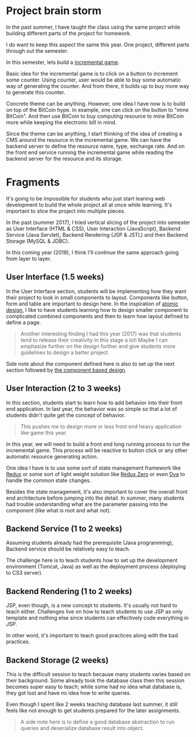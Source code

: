 # Project brain storm

In the past summer, I have taught the class using the same project while building
different parts of the project for homework.

I do want to keep this aspect the same this year. One project, different parts
through out the semester.

In this semester, lets build a [incremental game](https://en.wikipedia.org/wiki/Incremental_game).

Basic idea for the incremental game is to click on a button to increment some
counter. Using counter, user would be able to buy some automatic way of generating
the counter. And from there, it builds up to buy more way to generate this counter.

Concrete theme can be anything. However, one idea I have now is to build on top of the
BitCoin hype. In example, one can click on the button to "mine BitCoin". And
then use BitCoin to buy computing resource to mine BitCoin more while keeping the
electronic bill in mind.

Since the theme can be anything, I start thinking of the idea of creating a CMS
around the resource in the incremental game. We can have the backend server to
define the resource name, type, exchange rate. And on the front end service running
the incremental game while reading the backend server for the resource and its
storage.

# Fragments

It's going to be impossible for students who just start leaning web development
to build the whole project all at once while learning. It's important to slice
the project into multiple pieces.

In the past (summer 2017), I tried vertical slicing of the project into semester
as User Interface (HTML & CSS), User Interaction (JavaScript), Backend Service
(Java Servlet), Backend Rendering (JSP & JSTL) and then Backend Storage (MySQL &
JDBC).

In this coming year (2018), I think I'll continue the same approach going from
layer to layer.

## User Interface (1.5 weeks)

In the User Interface section, students will be implementing how they want their
project to look in small components to layout. Components like button, form and
table are important to design here. In the inspiration of 
[atomic design](http://bradfrost.com/blog/post/atomic-web-design/), I like to
have students learning how to design smaller component to complicated combined
components and then to learn how layout defined to define a page.

> Another interesting finding I had this year (2017) was that students tend to
> release their creativity in this stage a lot! Maybe I can emphasize further on
> the design further and give students more guidelines to design a better project.

Side note about the component defined here is also to set up the next section
followed by [the component based design](https://material.io/components/web/docs/authoring-components/).

## User Interaction (2 to 3 weeks)

In this section, students start to learn how to add behavior into their front
end application. In last year, the behavior was so simple so that a lot of students
didn't quite get the concept of behavior.

> This pushes me to design more or less front end heavy application like game this year.

In this year, we will need to build a front end long running process to run the
incremental game. This process will be reactive to button click or any other
automatic resource generating action.

One idea I have is to use some sort of state management framework like [Redux](https://redux.js.org/)
or some sort of light weight solution like [Redux Zero](https://github.com/concretesolutions/redux-zero)
or even [Dva](https://github.com/dvajs/dva) to handle the common state changes.

Besides the state management, it's also important to cover the overall front end
architecture before jumping into the detail. In summer, many students had trouble
understanding what are the parameter passing into the component (like what is
root and what not).

## Backend Service (1 to 2 weeks)

Assuming students already had the prerequisite (Java programming), Backend service
should be relatively easy to teach.

The challenge here is to teach students how to set up the development environment
(Tomcat, Java) as well as the deployment process (deploying to CS3 server).

## Backend Rendering (1 to 2 weeks)

JSP, even though, is a new concept to students. It's usually not hard to teach
either. Challenges live on how to teach students to use JSP as only template and
nothing else since students can effectively code everything in JSP.

In other word, it's important to teach good practices along with the bad practices.

## Backend Storage (2 weeks)

This is the difficult session to teach because many students varies based on their
background. Some already took the database class then this session becomes super
easy to teach; while some had no idea what database is, they got lost and have no
idea how to write queries.

Even though I spent like 2 weeks teaching database last summer, it still feels like
not enough to get students prepared for the later assignments.

> A side note here is to define a good database abstraction to run queries and
> deserialize database result into object.

